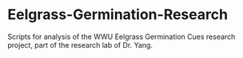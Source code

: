 # Eelgrass-Germination-Research
Scripts for analysis of the WWU Eelgrass Germination Cues research project, part of the research lab of Dr. Yang.
